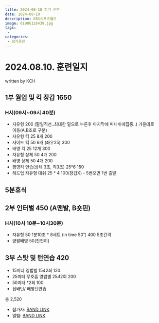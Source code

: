 ```yaml
---
title: 2024-08-10 정기 훈련
date: 2024-08-10
description: KBS스포츠월드
image: 61906128439.jpg
tags:
 - 
categories:
 - 정기훈련
---
```


# 2024.08.10. 훈련일지
written by KCH

## 1부 웜업 및 킥 장갑 1650
### H시(09시~09시 40분) 
- 자유형 200 (팔일직선..최대한 밑으로 누른후 마지막에 피니쉬에집중..)
가운데로 이동(A,B조로 구분)
- 자유형 킥 25 8개 200 
- 사이드 킥 50 6개 (좌우25) 300
- 배영 킥 25 12개 300
- 자유형 상체 50 4개 200
- 배영 상체 50 4개 200
- 평영킥 연습(상체 3초, 킥3초) 25*6 150
- 헤드업 자유형 대쉬 25 * 4 100(장갑X) - 5번오면 1번 출발

## 5분휴식

## 2부 인터벌 450 (A맨발, B숏핀)
### H시(10시 10분~10시30분)
 - 자유형 50 1분10초 * 8세트 (in time 50“) 400 5초간격
 - 양팔배영 50(천천히)

## 3부 스탓 및 턴연습 420
 - 15미터 영법별 15*4*2회 120
 - 25미터 무호흡 영법별 25*4*2회 200
 - 50미터 *2회 100
 - 접배턴/ 배평턴연습

총 2,520

- 참가자: [BAND LINK](https://band.us/band/93484357/schedule/4%2F93484357%2F452061234%2F19700101)
- 앨범: [BAND LINK](https://band.us/band/93484357/album/81265200)